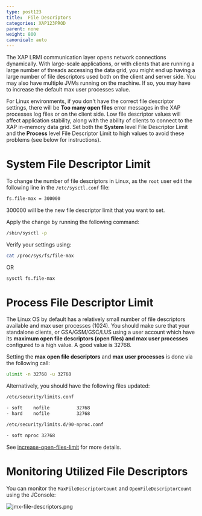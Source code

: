 ```yaml
---
type: post123
title:  File Descriptors
categories: XAP123PROD
parent: none
weight: 800
canonical: auto
---
```


The XAP LRMI communication layer opens network connections dynamically. With large-scale applications, or with clients that are running a large number of threads accessing the data grid, you might end up having a large number of file descriptors used both on the client and server side. You may also have multiple JVMs running on the machine. If so, you may have to increase the default max user processes value.

For Linux environments, if you don't have the correct file descriptor settings, there will be **Too many open files** error messages in the XAP processes log files or on the client side. Low file descriptor values will affect application stability, along with the ability of clients to connect to the XAP in-memory data grid.  Set both the **System** level File Descriptor Limit and the **Process** level File Descriptor Limit to high values to avoid these problems (see below for instructions).

# System File Descriptor Limit

To change the number of file descriptors in Linux, as the `root` user edit the following line in the `/etc/sysctl.conf` file:


```bash
fs.file-max = 300000
```
300000 will be the new file descriptor limit that you want to set.

Apply the change by running the following command:


```bash
/sbin/sysctl -p
```

Verify your settings using:

```bash
cat /proc/sys/fs/file-max 
```

OR 


```bash
sysctl fs.file-max
```


# Process File Descriptor Limit

The Linux OS by default has a relatively small number of file descriptors available and max user processes (1024). You should make sure that your standalone clients, or GSA/GSM/GSC/LUS using a user account which have its **maximum open file descriptors (open files) and max user processes** configured to a high value. A good value is 32768.

Setting the **max open file descriptors** and **max user processes** is done via the following call:


```bash
ulimit -n 32768 -u 32768
```

Alternatively, you should have the following files updated:


```bash
/etc/security/limits.conf

- soft    nofile          32768
- hard    nofile          32768

/etc/security/limits.d/90-nproc.conf

- soft nproc 32768
```

See [increase-open-files-limit](https://rtcamp.com/tutorials/linux/increase-open-files-limit/) for more details.

# Monitoring Utilized File Descriptors

You can monitor the `MaxFileDescriptorCount` and `OpenFileDescriptorCount` using the JConsole:

![jmx-file-descriptors.png](/attachment_files/jmx-file-descriptors.png)

